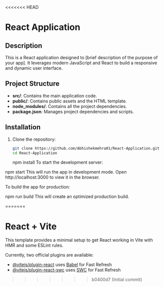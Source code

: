<<<<<<< HEAD
# React Application

## Description
This is a React application designed to [brief description of the purpose of your app]. It leverages modern JavaScript and React to build a responsive and dynamic user interface.

## Project Structure
- **src/**: Contains the main application code.
- **public/**: Contains public assets and the HTML template.
- **node_modules/**: Contains all the project dependencies.
- **package.json**: Manages project dependencies and scripts.

## Installation
1. Clone the repository:
   ```sh
   git clone https://github.com/Abhishekmehra01/React-Application.git
   cd React-Application
   ```
   npm install
  To start the development server:

npm start
This will run the app in development mode. Open http://localhost:3000 to view it in the browser.

To build the app for production:

npm run build
This will create an optimized production build.
   
=======
# React + Vite

This template provides a minimal setup to get React working in Vite with HMR and some ESLint rules.

Currently, two official plugins are available:

- [@vitejs/plugin-react](https://github.com/vitejs/vite-plugin-react/blob/main/packages/plugin-react/README.md) uses [Babel](https://babeljs.io/) for Fast Refresh
- [@vitejs/plugin-react-swc](https://github.com/vitejs/vite-plugin-react-swc) uses [SWC](https://swc.rs/) for Fast Refresh
>>>>>>> b0400d7 (Initial commit)
